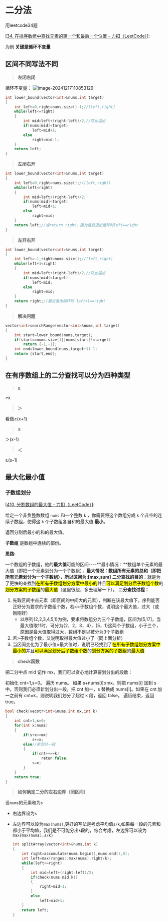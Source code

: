 # 二分法

用leetcode34题

[[34. 在排序数组中查找元素的第一个和最后一个位置 - 力扣（LeetCode）](https://leetcode.cn/problems/find-first-and-last-position-of-element-in-sorted-array/description/)]:

为例
**关键是循环不变量**

## 区间不同写法不同

> **左闭右闭**

循环不变量：
![image-20241217110853129](./assets/image-20241217110853129.png)

```c++
int lower_bound(vector<int>&nums,int target)
{
    int left=0,right=nums.size()-1;//[left,right]
    while(left<=right)
    {
        int mid=left+(right-left)/2;//防止溢出
        if(nums[mid]<target)
            left=mid+1;
        else 
            right=mid-1;
    }
    return left;
}
```

> **左闭右开**

```c++
int lower_bound(vector<int>&nums,int target)
{
    int left=0,right=nums.size();//[left,right)
    while(left<right)
    {
        int mid=left+(right-left)/2;
        if(nums[mid]<target)
            left=mid+1;
        else 
            right=mid;
    }
    return left;//或return right，因为最后退出循环时left==right 
}
```

> **左开右开**

```c++
int lower_bound(vector<int>&nums,int target)
{
    int left=-1,right=nums.size();//(left,right)
    while(left+1<right)
    {
        int mid=left+(right-left)/2;//防止溢出
        if(nums[mid]<target)
            left=mid;
        else 
            right=mid;
    }
    return right;//最后退出循环时 left+1==right
}
```

> **解决问题**

```c++
vector<int>searchRange(vector<int>&nums,int target)
{
    int start=lower_bound(nums,target);
    if(start==nums.size()||nums[start]!=target)
        return {-1,-1};
    int end=lower_bound(nums,target+1)-1;
    return {start,end};
}
```



## 在有序数组上的二分查找可以分为四种类型

> **≥**

≥x

> **＞**

看做≥(x+1)

> **≤**

＞(x-1)

> **＜**

≥(x-1)

## 最大化最小值

### 子数组划分

[[410. 分割数组的最大值 - 力扣（LeetCode）](https://leetcode.cn/problems/split-array-largest-sum/description/)]:

给定一个非负整数数组 `nums` 和一个整数 `k` ，你需要将这个数组分成 `k` 个非空的连续子数组，使得这 `k` 个子数组各自和的最大值 **最小**。

返回分割后最小的和的最大值。

**子数组** 是数组中连续的部份。

**思路:**

一个数组的子数组，他的**最大值**可能的区间----**最小情况：**数组单个元素的最大值（即把一个元素划分为一个子数组），**最大情况：**数组所有元素的总和（即把所有元素划分为一个子数组），所以区间为:**[max,sum]**
**二分查找的目的**：就是为了更快的查找到<mark>在所有子数组划分方案中</mark><mark>最小的</mark>并且<mark>可以满足划分后子数组个数</mark>的<mark>划分方案的子数组</mark>的<mark>最大值</mark>（这里很绕，多去理解一下）。
**二分查找过程：**

1. 先取区间中点元素（即区间的中间大的元素），判断在该最大值下，序列能否正好分为要求的子数组个数，若<=子数组个数，说明这个最大值，过大（或刚刚好）
   - 以序列{2,2,3,4,5,1}为例，要求将数组分为三个子数组，区间为[5,17]，当最大值取11时，可分为{2，2，3，4}，{5，1}这两个子数组，小于三个，原因是最大值取得过大，数组不足以被分为3个子数组
2. 若>子数组个数，又说明取得最大值过小了（同上面分析）
3. 当区间变化为了最小值=最大值时，说明已经找到了<mark>在所有子数组划分方案中</mark> <mark>最小的</mark>并且<mark>可以满足划分后子数组个数</mark>的<mark>划分方案的子数组</mark>的<mark>最大值</mark>

> **check函数**

把二分中点 mid 记作 mx，我们可以贪心地计算要划分出的段数：

初始化 cnt=1,s=0。
遍历 nums。
如果 s+nums[i]≤mx，则把 nums[i] 加到 s 中。否则我们必须新划分出一段，把 cnt 加一，s 替换成 nums[i]。如果在 cnt 加一之前有 cnt=k，则说明我们划分了超过 k 段，返回 false。
遍历结束，返回 true。

```c++
bool check(vecotr<int>&nums,int mx,int k)
{
    int cnt=1,s=0;
    for(int x:nums)
    {
        if(s+x<=mx)
            s+=x;
        else//新划分一段
        {
            if(cnt++==k)
                retun false;
            s=x;
        }
    }
    return true;
}
```

> **如何确定二分的左右边界（闭区间）**

设`nums`的元素和为`s`

- 右边界设为`s`

- 左边界可以设为`max(nums)`,更好的写法是考虑平均值`s/k`,如果每一段的元素和都小于平均值，我们是不可能分出`k`段的，综合考虑，左边界可以设为`max{max(nums),s/k}`

  ```c++
  int splitArray(vector<int>&nums,int k)
  {
      int right=accumulate(nums.begin(),nums.end(),0);
      int left=max(ranges::max(nums),right/k);
      while(left<=right)
      {
          int mid=left+(right-left)/2;
          if(check(nums,mid,k))
          {
              right=mid-1;
          }
          else
              left=mid+1;
      }
      return left;
  }
  ```

  